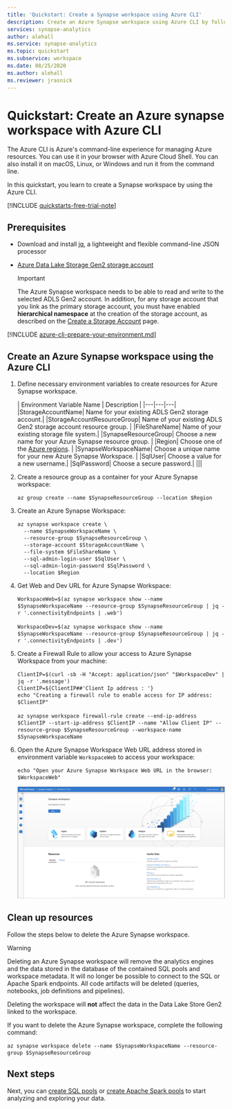 ```yaml
---
title: 'Quickstart: Create a Synapse workspace using Azure CLI'  
description: Create an Azure Synapse workspace using Azure CLI by following the steps in this guide. 
services: synapse-analytics
author: alehall
ms.service: synapse-analytics 
ms.topic: quickstart
ms.subservice: workspace
ms.date: 08/25/2020
ms.author: alehall
ms.reviewer: jrasnick 
---
```


# Quickstart: Create an Azure synapse workspace with Azure CLI

The Azure CLI is Azure's command-line experience for managing Azure resources. You can use it in your browser with Azure Cloud Shell. You can also install it on macOS, Linux, or Windows and run it from the command line.

In this quickstart, you learn to create a Synapse workspace by using the Azure CLI.

[!INCLUDE [quickstarts-free-trial-note](../../includes/quickstarts-free-trial-note.md)]

## Prerequisites

- Download and install [jq](https://stedolan.github.io/jq/download/), a lightweight and flexible command-line JSON processor
- [Azure Data Lake Storage Gen2 storage account](../storage/common/storage-account-create.md)

    > [!IMPORTANT]
    > The Azure Synapse workspace needs to be able to read and write to the selected ADLS Gen2 account. In addition, for any storage account that you link as the primary storage account, you must have enabled **hierarchical namespace**  at the creation of the storage account, as described on the [Create a Storage Account](../storage/common/storage-account-create.md?tabs=azure-portal#create-a-storage-account) page. 

[!INCLUDE [azure-cli-prepare-your-environment.md](../../includes/azure-cli-prepare-your-environment-no-header.md)]

## Create an Azure Synapse workspace using the Azure CLI

1. Define necessary environment variables to create resources for Azure Synapse workspace.

    | Environment Variable Name | Description |
    |---|---|---|
    |StorageAccountName| Name for your existing ADLS Gen2 storage account.|
    |StorageAccountResourceGroup| Name of your existing ADLS Gen2 storage account resource group. |
    |FileShareName| Name of your existing storage file system.|
    |SynapseResourceGroup| Choose a new name for your Azure Synapse resource group. |
    |Region| Choose one of the [Azure regions](https://azure.microsoft.com/global-infrastructure/geographies/#overview). |
    |SynapseWorkspaceName| Choose a unique name for your new Azure Synapse Workspace. |
    |SqlUser| Choose a value for a new username.|
    |SqlPassword| Choose a secure password.|
    |||

1. Create a resource group as a container for your Azure Synapse workspace:
    ```azurecli
    az group create --name $SynapseResourceGroup --location $Region
    ```

1. Create an Azure Synapse Workspace:
    ```azurecli
    az synapse workspace create \
      --name $SynapseWorkspaceName \
      --resource-group $SynapseResourceGroup \
      --storage-account $StorageAccountName \
      --file-system $FileShareName \
      --sql-admin-login-user $SqlUser \
      --sql-admin-login-password $SqlPassword \
      --location $Region
    ```

1. Get Web and Dev URL for Azure Synapse Workspace:
    ```azurecli
    WorkspaceWeb=$(az synapse workspace show --name $SynapseWorkspaceName --resource-group $SynapseResourceGroup | jq -r '.connectivityEndpoints | .web')

    WorkspaceDev=$(az synapse workspace show --name $SynapseWorkspaceName --resource-group $SynapseResourceGroup | jq -r '.connectivityEndpoints | .dev')
    ```

1. Create a Firewall Rule to allow your access to Azure Synapse Workspace from your machine:

    ```azurecli
    ClientIP=$(curl -sb -H "Accept: application/json" "$WorkspaceDev" | jq -r '.message')
    ClientIP=${ClientIP##'Client Ip address : '}
    echo "Creating a firewall rule to enable access for IP address: $ClientIP"

    az synapse workspace firewall-rule create --end-ip-address $ClientIP --start-ip-address $ClientIP --name "Allow Client IP" --resource-group $SynapseResourceGroup --workspace-name $SynapseWorkspaceName
    ```

1. Open the Azure Synapse Workspace Web URL address stored in environment variable `WorkspaceWeb` to access your workspace:

    ```azurecli
    echo "Open your Azure Synapse Workspace Web URL in the browser: $WorkspaceWeb"
    ```
    
    [ ![Azure Synapse workspace web](media/quickstart-create-synapse-workspace-cli/create-workspace-cli-1.png) ](media/quickstart-create-synapse-workspace-cli/create-workspace-cli-1.png#lightbox)


## Clean up resources

Follow the steps below to delete the Azure Synapse workspace.
> [!WARNING]
> Deleting an Azure Synapse workspace will remove the analytics engines and the data stored in the database of the contained SQL pools and workspace metadata. It will no longer be possible to connect to the SQL or Apache Spark endpoints. All code artifacts will be deleted (queries, notebooks, job definitions and pipelines).
>
> Deleting the workspace will **not** affect the data in the Data Lake Store Gen2 linked to the workspace.

If you want to delete the Azure Synapse workspace, complete the following command:

```azurecli
az synapse workspace delete --name $SynapseWorkspaceName --resource-group $SynapseResourceGroup
```

## Next steps

Next, you can [create SQL pools](quickstart-create-sql-pool-studio.md) or [create Apache Spark pools](quickstart-create-apache-spark-pool-studio.md) to start analyzing and exploring your data.
